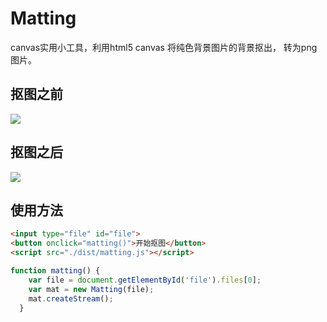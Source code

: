 # Matting
canvas实用小工具，利用html5 canvas 将纯色背景图片的背景抠出， 转为png图片。
## 抠图之前
<img src='https://github.com/monkeyWangs/Matting/blob/master/images/bike.jpg'>

## 抠图之后
<img src='https://github.com/monkeyWangs/Matting/blob/master/images/bike.png'>

## 使用方法
```html
<input type="file" id="file">
<button onclick="matting()">开始抠图</button>
<script src="./dist/matting.js"></script>
```
```javascript
function matting() {
    var file = document.getElementById('file').files[0];
    var mat = new Matting(file);
    mat.createStream();
  }
```

